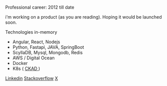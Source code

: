 Professional career: 2012 till date

i'm working on a product (as you are reading). Hoping it would be launched soon.

Technologies in-memory
- Angular, React, Nodejs
- Python, Fastapi, JAVA, SpringBoot
- ScyllaDB, Mysql, Mongodb, Redis
- AWS / Digital Ocean
- Docker
- K8s ( [CKAD ](https://www.credly.com/badges/6f5e9251-352f-444d-a372-f57fc450cf6c/public_url))


[Linkedin](https://www.linkedin.com/in/divine6/) [Stackoverflow](https://stackoverflow.com/users/3673073/divine) [X](https://x.com/cdivine304)

<!--
Here are some ideas to get you started:

- 🔭 I’m currently working on ...
- 🌱 I’m currently learning ...
- 👯 I’m looking to collaborate on ...
- 🤔 I’m looking for help with ...
- 💬 Ask me about ...
- 📫 How to reach me: ...
- 😄 Pronouns: ...
- ⚡ Fun fact: ...
-->
